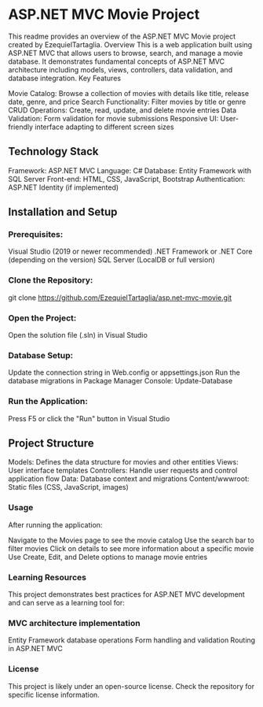 # ASP.NET MVC Movie Project
This readme provides an overview of the ASP.NET MVC Movie project created by EzequielTartaglia.
Overview
This is a web application built using ASP.NET MVC that allows users to browse, search, and manage a movie database. It demonstrates fundamental concepts of ASP.NET MVC architecture including models, views, controllers, data validation, and database integration.
Key Features

Movie Catalog: Browse a collection of movies with details like title, release date, genre, and price
Search Functionality: Filter movies by title or genre
CRUD Operations: Create, read, update, and delete movie entries
Data Validation: Form validation for movie submissions
Responsive UI: User-friendly interface adapting to different screen sizes

## Technology Stack

Framework: ASP.NET MVC
Language: C#
Database: Entity Framework with SQL Server
Front-end: HTML, CSS, JavaScript, Bootstrap
Authentication: ASP.NET Identity (if implemented)

## Installation and Setup

### Prerequisites:

Visual Studio (2019 or newer recommended)
.NET Framework or .NET Core (depending on the version)
SQL Server (LocalDB or full version)


### Clone the Repository:
git clone https://github.com/EzequielTartaglia/asp.net-mvc-movie.git

### Open the Project:

Open the solution file (.sln) in Visual Studio


### Database Setup:

Update the connection string in Web.config or appsettings.json
Run the database migrations in Package Manager Console:
Update-Database



### Run the Application:

Press F5 or click the "Run" button in Visual Studio



## Project Structure

Models: Defines the data structure for movies and other entities
Views: User interface templates
Controllers: Handle user requests and control application flow
Data: Database context and migrations
Content/wwwroot: Static files (CSS, JavaScript, images)

### Usage
After running the application:

Navigate to the Movies page to see the movie catalog
Use the search bar to filter movies
Click on details to see more information about a specific movie
Use Create, Edit, and Delete options to manage movie entries

### Learning Resources
This project demonstrates best practices for ASP.NET MVC development and can serve as a learning tool for:

### MVC architecture implementation
Entity Framework database operations
Form handling and validation
Routing in ASP.NET MVC

### License
This project is likely under an open-source license. Check the repository for specific license information.

